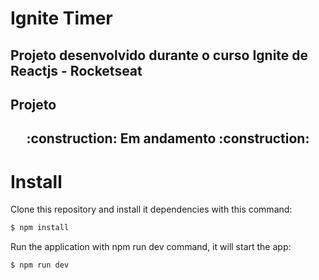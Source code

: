 # Ignite Timer

## Projeto desenvolvido durante o curso Ignite de Reactjs - Rocketseat

## Projeto

<div align="center">
<h2> :construction: Em andamento :construction: </h2>
</div>

# Install

Clone this repository and install it dependencies with this command:
```sh
$ npm install
```
Run the application with npm run dev command, it will start the app:
```sh
$ npm run dev
```

